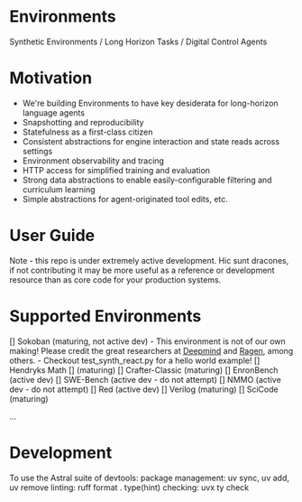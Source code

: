 # Environments
Synthetic Environments / Long Horizon Tasks / Digital Control Agents

# Motivation
- We're building Environments to have key desiderata for long-horizon language agents
- Snapshotting and reproducibility
- Statefulness as a first-class citizen
- Consistent abstractions for engine interaction and state reads across settings
- Environment observability and tracing
- HTTP access for simplified training and evaluation
- Strong data abstractions to enable easily-configurable filtering and curriculum learning
- Simple abstractions for agent-originated tool edits, etc.

# User Guide
Note - this repo is under extremely active development. Hic sunt dracones, if not contributing it may be more useful as a reference or development resource than as core code for your production systems.

# Supported Environments
[] Sokoban (maturing, not active dev)
    - This environment is not of our own making! Please credit the great researchers at [Deepmind](https://deepmind.google/discover/blog/agents-that-imagine-and-plan/) and [Ragen](https://ragen-ai.github.io), among others.
    - Checkout test_synth_react.py for a hello world example!
[] Hendryks Math [] (maturing)
[] Crafter-Classic (maturing)
[] EnronBench (active dev)
[] SWE-Bench (active dev - do not attempt)
[] NMMO (active dev - do not attempt)
[] Red (active dev)
[] Verilog (maturing)
[] SciCode (maturing)

...

# Development

To use the Astral suite of devtools:
package management: uv sync, uv add, uv remove
linting: ruff format .
type(hint) checking: uvx ty check

